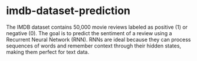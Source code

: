 # imdb-dataset-prediction
The IMDB dataset contains 50,000 movie reviews labeled as positive (1) or negative (0). The goal is to predict the sentiment of a review using a Recurrent Neural Network (RNN).  RNNs are ideal because they can process sequences of words and remember context through their hidden states, making them perfect for text data.
